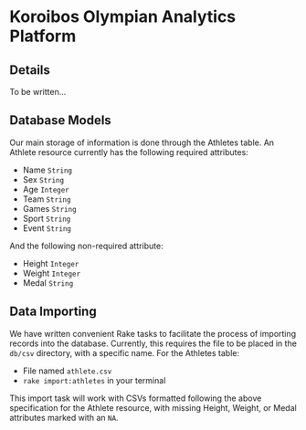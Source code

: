 # Koroibos Olympian Analytics Platform

## Details

To be written...

## Database Models
Our main storage of information is done through the Athletes table. An Athlete resource currently has the following required attributes:
- Name `String`
- Sex `String`
- Age `Integer`
- Team `String`
- Games `String`
- Sport `String`
- Event `String`

And the following non-required attribute:
- Height `Integer`
- Weight `Integer`
- Medal `String`

## Data Importing
We have written convenient Rake tasks to facilitate the process of importing records into the database. Currently, this requires the file to be placed in the `db/csv` directory, with a specific name. For the Athletes table:
- File named `athlete.csv`
- `rake import:athletes` in your terminal

This import task will work with CSVs formatted following the above specification for the Athlete resource, with missing Height, Weight, or Medal attributes marked with an `NA`.
